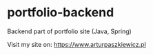 # portfolio-backend
Backend part of portfolio site (Java, Spring)

Visit my site on: https://www.arturpaszkiewicz.pl